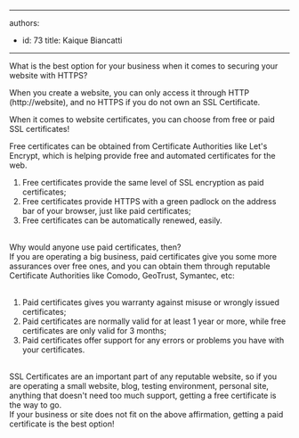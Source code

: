 

---
authors:
  - id: 73
    title: Kaique Biancatti
---




<span class='intro'> <p>What is the best option for your business when it comes to securing your website with HTTPS?<br></p> </span>

<p>When you create a website, you can only access it through HTTP (http&#58;//website), and no HTTPS if you do not own an SSL Certificate.</p><p>When it comes to website certificates, you can choose from free or paid SSL certificates!</p><p>Free certificates can be obtained from Certificate Authorities like Let's Encrypt, which is helping provide free and automated certificates for the web.</p><ol><li>Free certificates provide the same level of SSL encryption as paid certificates;</li><li>Free certificates provide HTTPS with a green padlock on the address bar of your browser, just like paid certificates;</li><li>Free certificates can be automatically renewed, easily.</li></ol><div><br>Why would anyone use paid certificates, then?</div><div>If you are operating a big business, paid certificates give you some more assurances over free ones, and you can obtain them through reputable Certificate Authorities like Comodo, GeoTrust, Symantec, etc&#58;</div><div><br></div><div><ol><li>Paid certificates gives you warranty against misuse or wrongly issued certificates;</li><li>Paid certificates are normally valid for at least 1 year or more, while free certificates are only valid for 3 months;</li><li>Paid certificates offer support for any errors or problems you have with your certificates.</li></ol><div><br></div><div>SSL Certificates are an important part of any reputable website, so if you are operating a small website, blog, testing environment, personal site, anything that doesn't need too much support, getting a free certificate is the way to go.</div><div>If your business or site does not fit on the above affirmation, getting a paid certificate is the best option!<br></div></div>


